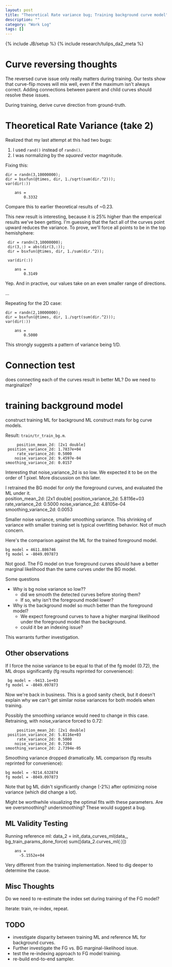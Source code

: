 ```yaml
---
layout: post
title: "Theoretical Rate variance bug; Training background curve model"
description: ""
category: "Work Log"
tags: []
---
```

{% include JB/setup %}
{% include research/tulips_da2_meta %}

Curve reversing thoughts
=============================

The reversed curve issue only really matters during training.  Our tests show that curve-flip moves will mix well, even if the maximum isn't always correct.  Adding connections between parent and child curves should resolve these issues.

During training, derive curve direction from ground-truth.

Theoretical Rate Variance (take 2)
==================================
Realized that my last attempt at this had two bugs:

1. I used `rand()` instead of `randn()`.  
2. I was normalizing by the *squared* vector magnitude.

Fixing this:
    
    dir = randn(3,10000000);
    dir = bsxfun(@times, dir, 1./sqrt(sum(dir.^2)));
    var(dir(:))

        ans =
            0.3332

Compare this to earlier theoretical results of ~0.23.

This new result is interesting, because it is 25% higher than the emperical results we've been getting.  I'm guessing that the fact all of the curves point upward reduces the variance. To prove, we'll force all points to be in the top hemishphere:

     dir = randn(3,10000000);
     dir(3,:) = abs(dir(3,:));
     dir = bsxfun(@times, dir, 1./sum(dir.^2));

     var(dir(:))

        ans =
            0.3149

Yep.  And in practive, our values take on an even smaller range of directions.  

...

Repeating for the 2D case:
    
    dir = randn(2,10000000);
    dir = bsxfun(@times, dir, 1./sqrt(sum(dir.^2)));
    var(dir(:))

        ans =
            0.5000

This strongly suggests a pattern of variance being 1/D.

Connection test
==================

does connecting each of the curves result in better ML?  Do we need to marginalize?  

training background model
======================

construct training ML for background ML
construct mats for bg curve models.

Result: `train/tr_train_bg.m`.

         position_mean_2d: [2x1 double]
     position_variance_2d: 1.7837e+04
         rate_variance_2d: 0.5000
        noise_variance_2d: 9.4597e-04
    smoothing_variance_2d: 0.0157

Interesting that noise_variance_2d is so low.  We expected it to be on the order of 1 pixel.  More discussion on this later.

I retrained the BG model for *only* the foreground curves, and evaluated the ML under it.  
         position_mean_2d: [2x1 double]
     position_variance_2d: 5.8116e+03
         rate_variance_2d: 0.5000
        noise_variance_2d: 4.8105e-04
    smoothing_variance_2d: 0.0053

Smaller noise variance, smaller smoothing variance.  This shrinking of variance with smaller training set is typical overfitting behavior.  Not of much concern.

Here's the comparison against the ML for the trained foreground model.

    bg model = 4611.886746
    fg model = -8049.097873

Not good.  The FG model on true foreground curves should have a better marginal likelihood than the same curves under the BG model.

Some questions

* Why is bg noise variance so low??
	* did we smooth the detected curves before storing them?
    * If so, why isn't the foreground model lower?
* Why is the background model so much better than the foreground model?  
    * We expect foreground curves to have a higher marginal likelihood under the foreground model than the background.
    * could it be an indexing issue?

This warrants further investigation.

Other observations
----------------------

If I force the noise variance to be equal to that of the fg model (0.72), the ML drops significantly (fg results reprinted for convenience):
    
     bg model = -9413.1e+03
    fg model = -8049.097873

Now we're back in business.  This is a good sanity check, but it doesn't explain why we can't get similar noise variances for both models when training.

Possibly the smoothing variance would need to change in this case.  Retraining, with noise_variance forced to 0.72:
    
         position_mean_2d: [2x1 double]
     position_variance_2d: 5.8116e+03
         rate_variance_2d: 0.5000
        noise_variance_2d: 0.7204
    smoothing_variance_2d: 2.7394e-05

Smoothing variance dropped dramatically.  ML comparison (fg results reprinted for convenience):

    bg model = -9214.632874
    fg model = -8049.097873

Note that bg ML didn't significantly change (-2%) after optimizing noise variance (which did change a lot).

Might be worthwhile visualizing the optimal fits with these parameters.  Are we oversmoothing?  undersmoothing?  These would suggest a bug.

ML Validity Testing
---------------------
Running reference ml:
    data_2 = init_data_curves_ml(data_, bg_train_params_done_force)
    sum([data_2.curves_ml{:}])

        ans =
          -5.1552e+04

Very different from the training implementation.  Need to dig deeper to determine the cause.


Misc Thoughts
----------------
Do we need to re-estimate the index set during training of the FG model?

Iterate: train, re-index, repeat.

TODO
-----

* investigate disparity between training ML and reference ML for background curves.
* Further investigate the FG vs. BG marginal-likelihood issue.
* test the re-indexing approach to FG model training.
* re-build end-to-end sampler.
